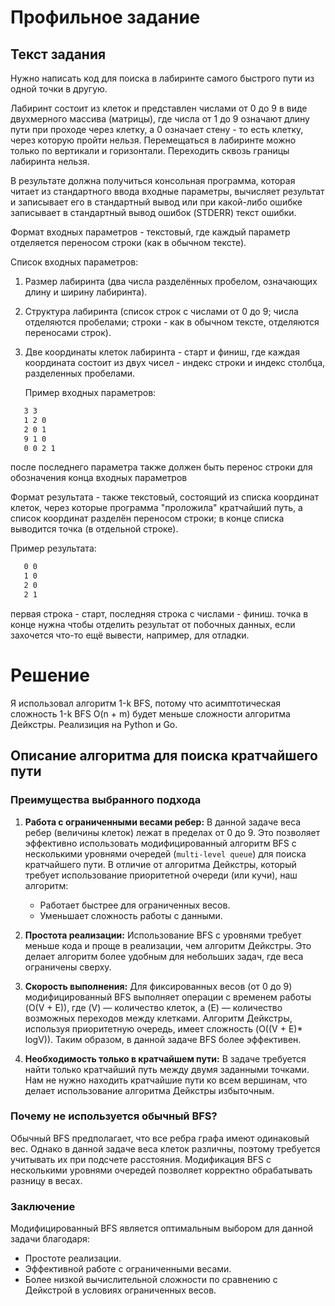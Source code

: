 # Профильное задание

## Текст задания

Нужно написать код для поиска в лабиринте самого быстрого пути из одной точки в другую.

Лабиринт состоит из клеток и представлен числами от 0 до 9 в виде двухмерного массива (матрицы), где числа от 1 до 9 означают длину пути при проходе через клетку, а 0 означает стену - то есть клетку, через которую пройти нельзя.
Перемещаться в лабиринте можно только по вертикали и горизонтали. Переходить сквозь границы лабиринта нельзя.

В результате должна получиться консольная программа, которая читает из стандартного ввода входные параметры, вычисляет результат и записывает его в стандартный вывод или при какой-либо ошибке записывает в стандартный вывод ошибок (STDERR) текст ошибки.

Формат входных параметров - текстовый, где каждый параметр отделяется переносом строки (как в обычном тексте).

Список входных параметров:
1. Размер лабиринта (два числа разделённых пробелом, означающих длину и ширину лабиринта).


2. Структура лабиринта (список строк с числами от 0 до 9; числа отделяются пробелами; строки - как в обычном тексте, отделяются переносами строк).


3. Две координаты клеток лабиринта - старт и финиш, где каждая координата состоит из двух чисел - индекс строки и индекс столбца, разделенных пробелами.

   Пример входных параметров:
```txt
   3 3
   1 2 0
   2 0 1
   9 1 0
   0 0 2 1
```
   после последнего параметра также должен быть перенос строки для обозначения конца входных параметров

   Формат результата - также текстовый, состоящий из списка координат клеток, через которые программа "проложила" кратчайший путь, а список координат разделён переносом строки; в конце списка выводится точка (в отдельной строке).

   Пример результата:
```txt
   0 0
   1 0
   2 0
   2 1
```
   первая строка - старт, последняя строка с числами - финиш. точка в конце нужна чтобы отделить результат от побочных данных, если захочется что-то ещё вывести, например, для отладки.


# Решение

Я использовал алгоритм 1-k BFS, потому что асимптотическая сложность 1-k BFS O(n + m) будет меньше сложности алгоритма Дейкстры. Реализиция на Python и Go.
## Описание алгоритма для поиска кратчайшего пути

### Преимущества выбранного подхода

1. **Работа с ограниченными весами ребер:**
   В данной задаче веса ребер (величины клеток) лежат в пределах от 0 до 9. Это позволяет эффективно использовать модифицированный алгоритм BFS с несколькими уровнями очередей (`multi-level queue`) для поиска кратчайшего пути. В отличие от алгоритма Дейкстры, который требует использование приоритетной очереди (или кучи), наш алгоритм:
   - Работает быстрее для ограниченных весов.
   - Уменьшает сложность работы с данными.

2. **Простота реализации:**
   Использование BFS с уровнями требует меньше кода и проще в реализации, чем алгоритм Дейкстры. Это делает алгоритм более удобным для небольших задач, где веса ограничены сверху.

3. **Скорость выполнения:**
   Для фиксированных весов (от 0 до 9) модифицированный BFS выполняет операции с временем работы \(O(V + E)\), где \(V\) — количество клеток, а \(E\) — количество возможных переходов между клетками. Алгоритм Дейкстры, используя приоритетную очередь, имеет сложность \(O((V + E)* logV)\). Таким образом, в данной задаче BFS более эффективен.

4. **Необходимость только в кратчайшем пути:**
   В задаче требуется найти только кратчайший путь между двумя заданными точками. Нам не нужно находить кратчайшие пути ко всем вершинам, что делает использование алгоритма Дейкстры избыточным.

### Почему не используется обычный BFS?

Обычный BFS предполагает, что все ребра графа имеют одинаковый вес. Однако в данной задаче веса клеток различны, поэтому требуется учитывать их при подсчете расстояния. Модификация BFS с несколькими уровнями очередей позволяет корректно обрабатывать разницу в весах.

### Заключение

Модифицированный BFS является оптимальным выбором для данной задачи благодаря:
- Простоте реализации.
- Эффективной работе с ограниченными весами.
- Более низкой вычислительной сложности по сравнению с Дейкстрой в условиях ограниченных весов.
